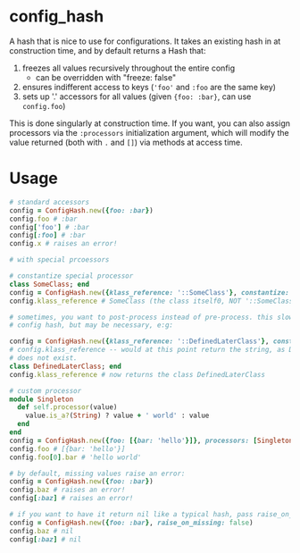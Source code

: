 # config_hash

A hash that is nice to use for configurations. It takes an existing hash in at
construction time, and by default returns a Hash that:

1. freezes all values recursively throughout the entire config
    * can be overridden with "freeze: false"
2. ensures indifferent access to keys (`'foo'` and `:foo` are the same key)
3. sets up '.' accessors for all values (given `{foo: :bar}`, can use `config.foo`)

This is done singularly at construction time. If you want, you can also assign
processors via the `:processors` initialization argument, which will modify the
value returned (both with `.` and `[]`) via methods at access time.

# Usage

```ruby
# standard accessors
config = ConfigHash.new({foo: :bar})
config.foo # :bar
config['foo'] # :bar
config[:foo] # :bar
config.x # raises an error!

# with special prcoessors

# constantize special processor
class SomeClass; end
config = ConfigHash.new({klass_reference: '::SomeClass'}, constantize: true)
config.klass_reference # SomeClass (the class itself0, NOT '::SomeClass'

# sometimes, you want to post-process instead of pre-process. this slows down the
# config hash, but may be necessary, e:g:

config = ConfigHash.new({klass_reference: '::DefinedLaterClass'}, constantize: true, lazy_loading: true)
# config.klass_reference -- would at this point return the string, as DefinedLaterClass
# does not exist.
class DefinedLaterClass; end
config.klass_reference # now returns the class DefinedLaterClass

# custom processor
module Singleton
  def self.processor(value)
    value.is_a?(String) ? value + ' world' : value
  end
end
config = ConfigHash.new({foo: [{bar: 'hello'}]}, processors: [Singleton.method(:processor)])
config.foo # [{bar: 'hello'}]
config.foo[0].bar # 'hello world'

# by default, missing values raise an error:
config = ConfigHash.new({foo: :bar})
config.baz # raises an error!
config[:baz] # raises an error!

# if you want to have it return nil like a typical hash, pass raise_on_missing: false
config = ConfigHash.new({foo: :bar}, raise_on_missing: false)
config.baz # nil
config[:baz] # nil
```
